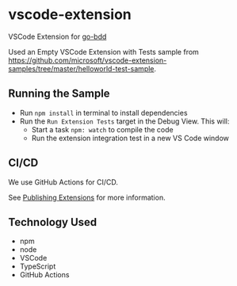 # vscode-extension

VSCode Extension for [go-bdd](https://github.com/go-bdd/gobdd)

Used an Empty VSCode Extension with Tests sample from <https://github.com/microsoft/vscode-extension-samples/tree/master/helloworld-test-sample>.

## Running the Sample

* Run `npm install` in terminal to install dependencies
* Run the `Run Extension Tests` target in the Debug View. This will:
  * Start a task `npm: watch` to compile the code
  * Run the extension integration test in a new VS Code window

## CI/CD

We use GitHub Actions for CI/CD.

See [Publishing Extensions](https://code.visualstudio.com/api/working-with-extensions/publishing-extension) for more information.

## Technology Used

* npm
* node
* VSCode
* TypeScript
* GitHub Actions
